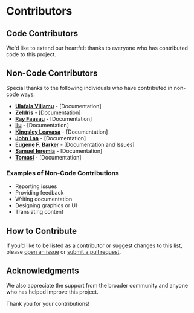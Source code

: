 # Contributors

## Code Contributors

We'd like to extend our heartfelt thanks to everyone who has contributed code to this project.

## Non-Code Contributors

Special thanks to the following individuals who have contributed in non-code ways:

- **[Ulafala Viliamu](https://github.com/CyberSimbax)** - [Documentation] 
- **[Zeldris](https://github.com/zeldris2025)** - [Documentation]
- **[Ray Faasau](https://github.com/vfaasau)** - [Documentation]
- **[Ilu](https://github.com/ilu73)** - [Documentation]
- **[Kingsley Leavasa](https://github.com/samoankid)** - [Documentation]
- **[John Laa](https://github.com/laa1213)** - [Documentation]
- **[Eugene F. Barker](https://github.com/genebarker)** - [Documentation and Issues]
- **[Samuel Ieremia](https://github.com/Lilomaiava)** - [Documentation]
- **[Tomasi](https://github.com/tomashee)** - [Documentation]

### Examples of Non-Code Contributions

- Reporting issues
- Providing feedback
- Writing documentation
- Designing graphics or UI
- Translating content

## How to Contribute

If you’d like to be listed as a contributor or suggest changes to this list, please [open an issue](link-to-issue-tracker) or [submit a pull request](link-to-repo).

## Acknowledgments

We also appreciate the support from the broader community and anyone who has helped improve this project.

Thank you for your contributions!

